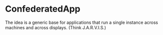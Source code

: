 # ConfederatedApp
The idea is a generic base for applications that run a single instance across machines and across displays. (Think J.A.R.V.I.S.)
